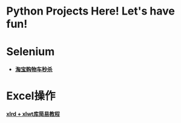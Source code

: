 # Python Projects Here! Let's have fun!

# Selenium
* <a href="https://github.com/Mucly/pyfun/tree/master/Selenium/%E6%B7%98%E5%AE%9D%E8%B4%AD%E7%89%A9%E8%BD%A6%E7%A7%92%E6%9D%80"><strong>淘宝购物车秒杀</strong></a>

# Excel操作
<a href="https://github.com/Mucly/pyfun/tree/master/Excel%E6%93%8D%E4%BD%9C"><strong>xlrd + xlwt库简易教程</strong></a>
